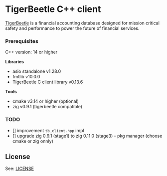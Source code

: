 # TigerBeetle C++ client

[TigerBeetle] is a financial accounting database designed for mission critical safety and performance to power the future of financial services.

### Prerequisites

 C++ version: 14 or higher

**Libraries**
- asio standalone v1.28.0
- fmtlib v10.0.0
- TigerBeetle C client library v0.13.6

**Tools**
- cmake v3.14 or higher (optional)
- zig v0.9.1 (tigerbeetle compatible)


### TODO

- [] improvement `tb_client.hpp` impl
- [] upgrade zig 0.9.1 (stage1) to zig 0.11.0 (stage3) - pkg manager (choose cmake or zig onnly)


## License

See: [LICENSE](LICENSE)

[TigerBeetle]: https://github.com/tigerbeetledb/tigerbeetle